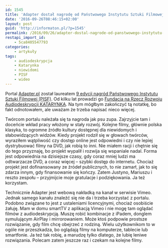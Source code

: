 ```yaml
---
id: 1545
title: 'Adapter dostał nagrodę od Państwowego Instytutu Sztuki Filmowej i bardzo słusznie'
date: '2016-09-26T08:46:15+02:00'
layout: post
guid: 'http://informaton.pl/?p=1545'
permalink: /2016/09/26/adapter-dostal-nagrode-od-panstwowego-instytutu-sztuki-filmowej-i-bardzo-slusznie/
restapi_import_id:
    - 5ca8405547793
categories:
    - artykuły
tags:
    - audiodeskrypcja
    - Katarynka
    - niewidomi
    - PISF
    - wideo
---
```


Portal [Adapter.pl](http://adapter.pl/) został laureatem [9 edycji nagród Państwowego Instytutu Sztuki Filmowej (PISF)](https://www.pisf.pl/aktualnosci/wiadomosci/laureaci-9-nagrod-pisf?wcag=1). Od kilku lat prowadzi go [Fundacja na Rzecz Rozwoju Audiodeskrypcji KATARYNKA](http://fundacjakatarynka.pl/). Na tym mógłbym zakończyć tą notatkę, bo fakt odnotowałem, ale uważam że trzeba napisać nieco więcej.

Twórcom portalu należała się ta nagroda jak psu zupa. Zajrzyjcie tam i doceńcie wkład pracy włożony w stały rozwój. Kolejne filmy, głównie polska klasyka, to ogromne źródło kultury dostępnej dla niewidomych i słabowidzących widzów. Kiedy projekt rodził się w głowach twórców, wyraziłem wątpliwość czy dostęp online jest odpowiedni i czy nie lepiej dystrybuować filmy na DVD, jak robią to inni. Nie miałem racji i chętnie się do tego przyznaję, bo projekt wypalił i rozwija się wspaniale nadal. Forma jest odpowiednia na dzisiejsze czasy, gdy coraz mniej ludzi ma odtwarzacze DVD, a coraz więcej – szybki dostęp do internetu. Chociaż projekt jest dofinansowany ze źródeł publicznych, to nie zamarł, jak to się zdarza innym, gdy finansowanie się kończy. Zatem Justyno, Mariuszu i reszto zespołu – przyjmijcie moje gratulacje i podziękowania. Ja też korzystam.

Technicznie Adapter jest webową nakładką na kanał w serwisie Vimeo. Jednak samego kanału znaleźć się nie da i trzeba korzystać z portalu. Podobno związane to jest z ustaleniami licencyjnymi, chociaż osobiście żałuję. Mam w domu smartTV z aplikacją Vimeo i nie mogę tam oglądać filmów z audiodeskrypcją. Muszę robić kombinacje z iPadem, donglem symulującym AirPlay i mirrorowaniem. Może ktoś podpowie prostsze rozwiązanie, gdy film chcę obejrzeć z rodziną. Wielu użytkownikom to w ogóle nie przeszkadza, bo oglądają filmy na komputerze, tablecie lub smartfonie. Ja też tak robię, a marudzę tylko dlatego, że lubię leniwe rozwiązania. Polecam zatem jeszcze raz i czekam na kolejne filmy.